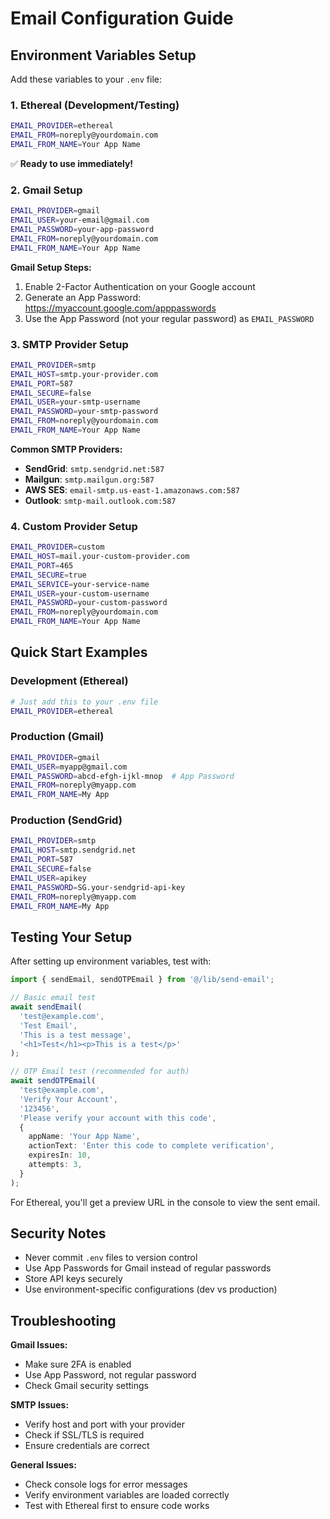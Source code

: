# Email Configuration Guide

## Environment Variables Setup

Add these variables to your `.env` file:

### 1. **Ethereal (Development/Testing)**

```bash
EMAIL_PROVIDER=ethereal
EMAIL_FROM=noreply@yourdomain.com
EMAIL_FROM_NAME=Your App Name
```

✅ **Ready to use immediately!**

### 2. **Gmail Setup**

```bash
EMAIL_PROVIDER=gmail
EMAIL_USER=your-email@gmail.com
EMAIL_PASSWORD=your-app-password
EMAIL_FROM=noreply@yourdomain.com
EMAIL_FROM_NAME=Your App Name
```

**Gmail Setup Steps:**

1. Enable 2-Factor Authentication on your Google account
2. Generate an App Password: https://myaccount.google.com/apppasswords
3. Use the App Password (not your regular password) as `EMAIL_PASSWORD`

### 3. **SMTP Provider Setup**

```bash
EMAIL_PROVIDER=smtp
EMAIL_HOST=smtp.your-provider.com
EMAIL_PORT=587
EMAIL_SECURE=false
EMAIL_USER=your-smtp-username
EMAIL_PASSWORD=your-smtp-password
EMAIL_FROM=noreply@yourdomain.com
EMAIL_FROM_NAME=Your App Name
```

**Common SMTP Providers:**

- **SendGrid**: `smtp.sendgrid.net:587`
- **Mailgun**: `smtp.mailgun.org:587`
- **AWS SES**: `email-smtp.us-east-1.amazonaws.com:587`
- **Outlook**: `smtp-mail.outlook.com:587`

### 4. **Custom Provider Setup**

```bash
EMAIL_PROVIDER=custom
EMAIL_HOST=mail.your-custom-provider.com
EMAIL_PORT=465
EMAIL_SECURE=true
EMAIL_SERVICE=your-service-name
EMAIL_USER=your-custom-username
EMAIL_PASSWORD=your-custom-password
EMAIL_FROM=noreply@yourdomain.com
EMAIL_FROM_NAME=Your App Name
```

## Quick Start Examples

### Development (Ethereal)

```bash
# Just add this to your .env file
EMAIL_PROVIDER=ethereal
```

### Production (Gmail)

```bash
EMAIL_PROVIDER=gmail
EMAIL_USER=myapp@gmail.com
EMAIL_PASSWORD=abcd-efgh-ijkl-mnop  # App Password
EMAIL_FROM=noreply@myapp.com
EMAIL_FROM_NAME=My App
```

### Production (SendGrid)

```bash
EMAIL_PROVIDER=smtp
EMAIL_HOST=smtp.sendgrid.net
EMAIL_PORT=587
EMAIL_SECURE=false
EMAIL_USER=apikey
EMAIL_PASSWORD=SG.your-sendgrid-api-key
EMAIL_FROM=noreply@myapp.com
EMAIL_FROM_NAME=My App
```

## Testing Your Setup

After setting up environment variables, test with:

```typescript
import { sendEmail, sendOTPEmail } from '@/lib/send-email';

// Basic email test
await sendEmail(
  'test@example.com',
  'Test Email',
  'This is a test message',
  '<h1>Test</h1><p>This is a test</p>'
);

// OTP Email test (recommended for auth)
await sendOTPEmail(
  'test@example.com',
  'Verify Your Account',
  '123456',
  'Please verify your account with this code',
  {
    appName: 'Your App Name',
    actionText: 'Enter this code to complete verification',
    expiresIn: 10,
    attempts: 3,
  }
);
```

For Ethereal, you'll get a preview URL in the console to view the sent email.

## Security Notes

- Never commit `.env` files to version control
- Use App Passwords for Gmail instead of regular passwords
- Store API keys securely
- Use environment-specific configurations (dev vs production)

## Troubleshooting

**Gmail Issues:**

- Make sure 2FA is enabled
- Use App Password, not regular password
- Check Gmail security settings

**SMTP Issues:**

- Verify host and port with your provider
- Check if SSL/TLS is required
- Ensure credentials are correct

**General Issues:**

- Check console logs for error messages
- Verify environment variables are loaded correctly
- Test with Ethereal first to ensure code works
